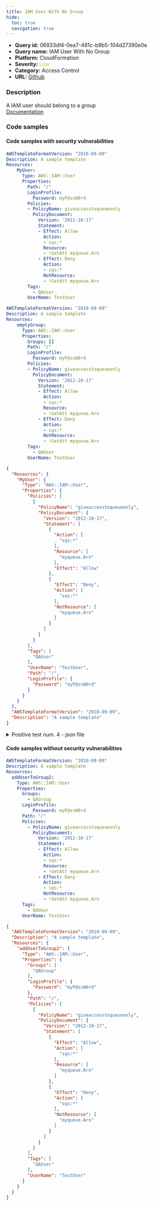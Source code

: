 ```yaml
---
title: IAM User With No Group
hide:
  toc: true
  navigation: true
---
```


<style>
  .highlight .hll {
    background-color: #ff171742;
  }
  .md-content {
    max-width: 1100px;
    margin: 0 auto;
  }
</style>

-   **Query id:** 06933df4-0ea7-461c-b9b5-104d27390e0e
-   **Query name:** IAM User With No Group
-   **Platform:** CloudFormation
-   **Severity:** <span style="color:#CC0">Low</span>
-   **Category:** Access Control
-   **URL:** [Github](https://github.com/Checkmarx/kics/tree/master/assets/queries/cloudFormation/aws/iam_user_with_no_group)

### Description
A IAM user should belong to a group<br>
[Documentation](https://docs.aws.amazon.com/AWSCloudFormation/latest/UserGuide/quickref-iam.html#scenario-iam-policy)

### Code samples
#### Code samples with security vulnerabilities
```yaml title="Positive test num. 1 - yaml file" hl_lines="6"
AWSTemplateFormatVersion: "2010-09-09"
Description: A sample template
Resources:
    MyUser:
      Type: AWS::IAM::User
      Properties:
        Path: "/"
        LoginProfile:
          Password: myP@ssW0rd
        Policies:
        - PolicyName: giveaccesstoqueueonly
          PolicyDocument:
            Version: '2012-10-17'
            Statement:
            - Effect: Allow
              Action:
              - sqs:*
              Resource:
              - !GetAtt myqueue.Arn
            - Effect: Deny
              Action:
              - sqs:*
              NotResource:
              - !GetAtt myqueue.Arn
        Tags:
          - QAUser
        UserName: TestUser

```
```yaml title="Positive test num. 2 - yaml file" hl_lines="7"
AWSTemplateFormatVersion: "2010-09-09"
Description: A sample template
Resources:
    emptyGroup:
      Type: AWS::IAM::User
      Properties:
        Groups: []
        Path: "/"
        LoginProfile:
          Password: myP@ssW0rd
        Policies:
        - PolicyName: giveaccesstoqueueonly
          PolicyDocument:
            Version: '2012-10-17'
            Statement:
            - Effect: Allow
              Action:
              - sqs:*
              Resource:
              - !GetAtt myqueue.Arn
            - Effect: Deny
              Action:
              - sqs:*
              NotResource:
              - !GetAtt myqueue.Arn
        Tags:
          - QAUser
        UserName: TestUser

```
```json title="Positive test num. 3 - json file" hl_lines="5"
{
  "Resources": {
    "MyUser": {
      "Type": "AWS::IAM::User",
      "Properties": {
        "Policies": [
          {
            "PolicyName": "giveaccesstoqueueonly",
            "PolicyDocument": {
              "Version": "2012-10-17",
              "Statement": [
                {
                  "Action": [
                    "sqs:*"
                  ],
                  "Resource": [
                    "myqueue.Arn"
                  ],
                  "Effect": "Allow"
                },
                {
                  "Effect": "Deny",
                  "Action": [
                    "sqs:*"
                  ],
                  "NotResource": [
                    "myqueue.Arn"
                  ]
                }
              ]
            }
          }
        ],
        "Tags": [
          "QAUser"
        ],
        "UserName": "TestUser",
        "Path": "/",
        "LoginProfile": {
          "Password": "myP@ssW0rd"
        }
      }
    }
  },
  "AWSTemplateFormatVersion": "2010-09-09",
  "Description": "A sample template"
}

```
<details><summary>Positive test num. 4 - json file</summary>

```json hl_lines="8"
{
  "AWSTemplateFormatVersion": "2010-09-09",
  "Description": "A sample template",
  "Resources": {
    "emptyGroup": {
      "Type": "AWS::IAM::User",
      "Properties": {
        "Groups": [],
        "Path": "/",
        "LoginProfile": {
          "Password": "myP@ssW0rd"
        },
        "Policies": [
          {
            "PolicyName": "giveaccesstoqueueonly",
            "PolicyDocument": {
              "Version": "2012-10-17",
              "Statement": [
                {
                  "Effect": "Allow",
                  "Action": [
                    "sqs:*"
                  ],
                  "Resource": [
                    "myqueue.Arn"
                  ]
                },
                {
                  "Effect": "Deny",
                  "Action": [
                    "sqs:*"
                  ],
                  "NotResource": [
                    "myqueue.Arn"
                  ]
                }
              ]
            }
          }
        ],
        "Tags": [
          "QAUser"
        ],
        "UserName": "TestUser"
      }
    }
  }
}

```
</details>


#### Code samples without security vulnerabilities
```yaml title="Negative test num. 1 - yaml file"
AWSTemplateFormatVersion: "2010-09-09"
Description: A sample template
Resources:
  addUserToGroup2:
    Type: AWS::IAM::User
    Properties:
      Groups:
        - QAGroup
      LoginProfile:
          Password: myP@ssW0rd
      Path: "/"
      Policies:
        - PolicyName: giveaccesstoqueueonly
          PolicyDocument:
            Version: '2012-10-17'
            Statement:
            - Effect: Allow
              Action:
              - sqs:*
              Resource:
              - !GetAtt myqueue.Arn
            - Effect: Deny
              Action:
              - sqs:*
              NotResource:
              - !GetAtt myqueue.Arn
      Tags:
        - QAUser
      UserName: TestUser

```
```json title="Negative test num. 2 - json file"
{
  "AWSTemplateFormatVersion": "2010-09-09",
  "Description": "A sample template",
  "Resources": {
    "addUserToGroup2": {
      "Type": "AWS::IAM::User",
      "Properties": {
        "Groups": [
          "QAGroup"
        ],
        "LoginProfile": {
          "Password": "myP@ssW0rd"
        },
        "Path": "/",
        "Policies": [
          {
            "PolicyName": "giveaccesstoqueueonly",
            "PolicyDocument": {
              "Version": "2012-10-17",
              "Statement": [
                {
                  "Effect": "Allow",
                  "Action": [
                    "sqs:*"
                  ],
                  "Resource": [
                    "myqueue.Arn"
                  ]
                },
                {
                  "Effect": "Deny",
                  "Action": [
                    "sqs:*"
                  ],
                  "NotResource": [
                    "myqueue.Arn"
                  ]
                }
              ]
            }
          }
        ],
        "Tags": [
          "QAUser"
        ],
        "UserName": "TestUser"
      }
    }
  }
}

```

